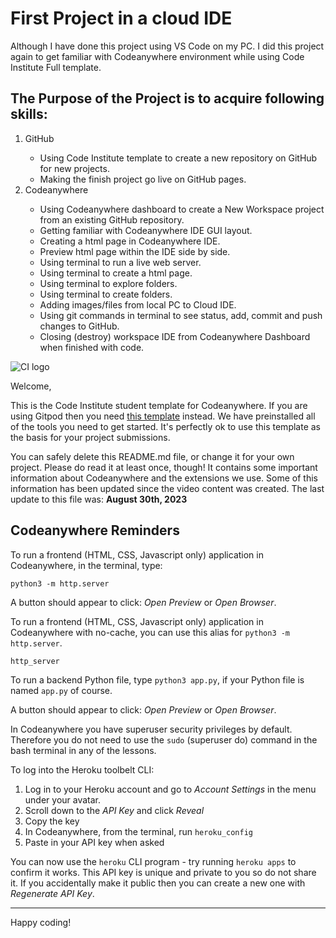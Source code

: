# First Project in a cloud IDE

Although I have done this project using VS Code on my PC.  I did this project again to get familiar with Codeanywhere environment while using Code Institute Full template.

## The Purpose of the Project is to acquire following skills:
<ol>
<li>GitHub</li>
<ul>
<li>Using Code Institute template to create a new repository on GitHub for new projects. </li>
<li>Making the finish project go live on GitHub pages.</li>
</ul>
<li>Codeanywhere</li>
<ul>
<li>Using Codeanywhere dashboard to create a New Workspace project from an existing GitHub repository.</li>
<li>Getting familiar with Codeanywhere IDE GUI layout.</li>
<li>Creating a html page in Codeanywhere IDE.</li>
<li>Preview html page within the IDE side by side.</li>
<li>Using terminal to run a live web server.</li>
<li>Using terminal to create a html page.</li>
<li>Using terminal to explore folders.</li>
<li>Using terminal to create folders.</li>
<li>Adding images/files from local PC to Cloud IDE.</li>
<li>Using git commands in terminal to see status, add, commit and push changes to GitHub.</li>
<li>Closing (destroy) workspace IDE from Codeanywhere Dashboard when finished with code. </li>
</ul>
</ol>

![CI logo](https://codeinstitute.s3.amazonaws.com/fullstack/ci_logo_small.png)

Welcome,

This is the Code Institute student template for Codeanywhere. If you are using Gitpod then you need [this template](https://github.com/Code-Institute-Org/gitpod-full-template) instead.  We have preinstalled all of the tools you need to get started. It's perfectly ok to use this template as the basis for your project submissions.

You can safely delete this README.md file, or change it for your own project. Please do read it at least once, though! It contains some important information about Codeanywhere and the extensions we use. Some of this information has been updated since the video content was created. The last update to this file was: **August 30th, 2023**

## Codeanywhere Reminders

To run a frontend (HTML, CSS, Javascript only) application in Codeanywhere, in the terminal, type:

`python3 -m http.server`

A button should appear to click: _Open Preview_ or _Open Browser_.

To run a frontend (HTML, CSS, Javascript only) application in Codeanywhere with no-cache, you can use this alias for `python3 -m http.server`.

`http_server`

To run a backend Python file, type `python3 app.py`, if your Python file is named `app.py` of course.

A button should appear to click: _Open Preview_ or _Open Browser_.

In Codeanywhere you have superuser security privileges by default. Therefore you do not need to use the `sudo` (superuser do) command in the bash terminal in any of the lessons.

To log into the Heroku toolbelt CLI:

1. Log in to your Heroku account and go to _Account Settings_ in the menu under your avatar.
2. Scroll down to the _API Key_ and click _Reveal_
3. Copy the key
4. In Codeanywhere, from the terminal, run `heroku_config`
5. Paste in your API key when asked

You can now use the `heroku` CLI program - try running `heroku apps` to confirm it works. This API key is unique and private to you so do not share it. If you accidentally make it public then you can create a new one with _Regenerate API Key_.

---

Happy coding!
